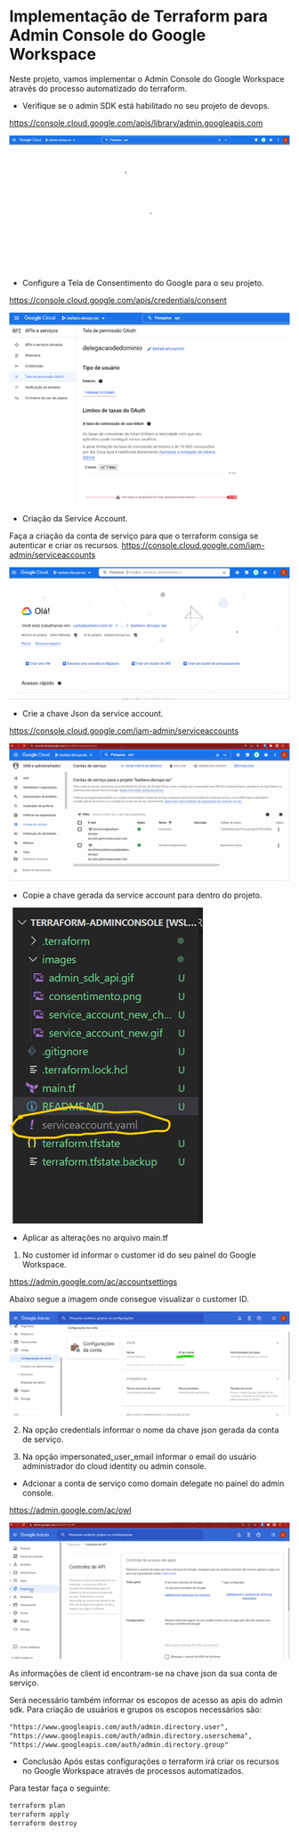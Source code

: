 # Implementação de Terraform para Admin Console do Google Workspace

Neste projeto, vamos implementar o Admin Console do Google Workspace através do processo automatizado do terraform.

* Verifique se o admin SDK está habilitado no seu projeto de devops.

https://console.cloud.google.com/apis/library/admin.googleapis.com

![Alt text](images/admin_sdk_api.gif?raw=true "Habilitando o admin SDK")

* Configure a Tela de Consentimento do Google para o seu projeto.

https://console.cloud.google.com/apis/credentials/consent

![Alt text](images/consentimento.png?raw=true "Habilitando a tela de Cosentimento no eu Projeto")

* Criação da Service Account.

Faça a criação da conta de serviço para que o terraform consiga se autenticar e criar os recursos.
https://console.cloud.google.com/iam-admin/serviceaccounts

![Alt text](images/service_account_new.gif?raw=true "Criando a Conta de Serviço")

* Crie a chave Json da service account.

https://console.cloud.google.com/iam-admin/serviceaccounts

![Alt text](images/service_account_new_chave.gif?raw=true "Criação de Chave da Service Account")

* Copie a chave gerada da service account para dentro do projeto.

![Alt text](images/salvarcontadeservico.png?raw=true "Salvando conta de serviço")

* Aplicar as alterações no arquivo main.tf

1. No customer id informar o customer id do seu painel do Google Workspace.

https://admin.google.com/ac/accountsettings

Abaixo segue a imagem onde consegue visualizar o customer ID.

![Alt text](images/customer_id.png?raw=true "Customer ID")

2. Na opção credentials informar o nome da chave json gerada da conta de serviço.

3. Na opção impersonated_user_email informar o email do usuário administrador do cloud identity ou admin console.

* Adcionar a conta de serviço como domain delegate no painel do admin console.

https://admin.google.com/ac/owl


![Alt text](images/delegacao_dominio.gif?raw=true "Delegacao Dominio")

As informações de client id encontram-se na chave json da sua conta de serviço.

Será necessário também informar os escopos de acesso as apis do admin sdk.
Para criação de usuários e grupos os escopos necessários são:

    "https://www.googleapis.com/auth/admin.directory.user",
    "https://www.googleapis.com/auth/admin.directory.userschema",
    "https://www.googleapis.com/auth/admin.directory.group"

* Conclusão
Após estas configurações o terraform irá criar os recursos no Google Workspace através de processos automatizados.

Para testar faça o seguinte:


    terraform plan
    terraform apply
    terraform destroy